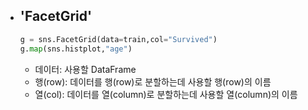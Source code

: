 
- 'FacetGrid'
    -
    ```python
    g = sns.FacetGrid(data=train,col="Survived")
    g.map(sns.histplot,"age")
    ```
    
    - 데이터: 사용할 DataFrame
    - 행(row): 데이터를 행(row)로 분할하는데 사용할 행(row)의 이름
    - 열(col): 데이터를 열(column)로 분할하는데 사용할 열(column)의 이름
 
